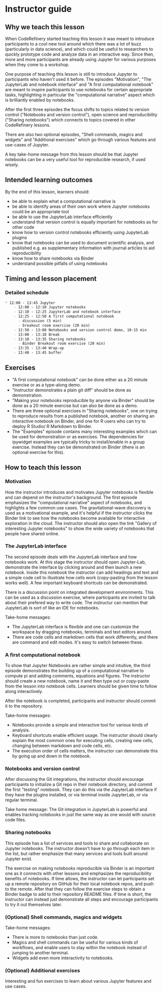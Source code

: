 # Instructor guide

## Why we teach this lesson

When CodeRefinery started teaching this lesson it was meant to introduce participants
to a cool new tool around which there was a lot of buzz (particularly in data science),
and which could be useful to researchers to quickly prototype code and analyze data in an interactive way.
Since then, more and more participants are already using Jupyter for various purposes
when they come to a workshop.

One purpose of teaching this lesson is still to introduce Jupyter to participants who haven't
used it before. The episodes "Motivation", "The JupyterLab and notebook interface" and
"A first computational notebook" are meant to inspire participants to use notebooks for
certain appropriate tasks, highlighting in particular the "computational narrative" aspect
which is brilliantly enabled by notebooks.

After the first three episodes the focus shifts to topics related to version control ("Notebooks and version control"), open science and reproducibility ("Sharing notebooks") which connects to topics covered in other CodeRefinery lessons.

There are also two optional episodes, "Shell commands, magics and widgets" and "Additional exercises" 
which go through various features and use-cases of Jupyter.

A key take-home message from this lesson should be that Jupyter notebooks
can be a very useful tool for reproducible research, if used wisely.


## Intended learning outcomes

By the end of this lesson, learners should:
- be able to explain what a computational narrative is
- be able to identify areas of their own work where Jupyter notebooks could be an appropriate tool
- be able to use the JupyterLab interface efficiently
- understand that version control is equally important for notebooks as for other code
- know how to version control notebooks efficiently using JupyterLab plugins 
- know that notebooks can be used to document scientific analysis, and published
  e.g. as supplementary information with journal articles to aid reproducibility
- know how to share notebooks via Binder
- understand possible pitfalls of using notebooks


## Timing and lesson placement

### Detailed schedule

```markdown
* 12:00 - 13:45 Jupyter
    - 12:00 - 12:10 Jupyter notebooks
    - 12:10 - 12:25 JupyterLab and notebook interface
    - 12:25 - 12:50 A first computational notebook
      - discussion (5 min)
      - breakout room exercise (20 min)
    - 12:50 - 13:00 Notebooks and version control demo, 10-15 min
    - 13:00 - 13:10 Break
    - 13:10 - 13:35 Sharing notebooks
      - Binder Breakout room exercise (20 min)
    - 13:35 - 13:40 Wrap-up
    - 13:40 - 13:45 buffer
```

## Exercises

- "A first computational notebook" can be done either as a 20 minute exercise
  or as a type-along demo.
- "Instructor demonstrates a plain git diff" should be done as demonstration.
- "Making your notebooks reproducible by anyone via Binder" should be done as a
  20 minute exercise but can also be done as a demo.
- There are three optional exercises in "Sharing notebooks", one on trying to reproduce 
  results from a published notebook, another on sharing an interactive notebook on Binder, 
  and one for R users who can try to deploy R   Studio/ R Markdown to Binder.
- The "Examples" episode contains many interesting examples which can be used
  for demonstration or as exercises. The dependencies for ipywidget examples are
  typically tricky to install/enable in a group exercise. Instead they can be
  demonstrated on Binder (there is an optional exercise for this).


## How to teach this lesson

### Motivation

How the instructor introduces and motivates Jupyter notebooks is flexible and
can depend on the instructor's background. The first episode emphasizes the
"computational narrative" aspect of notebooks, and highlights a few
common use cases. The gravitational-wave discovery is used as a motivational
example, and it's helpful if the instructor clicks the Binder link to see how
the notebooks become available for interactive exploration in the cloud.
The instructor should also open the link "Gallery of interesting Jupyter notebooks"
to show the wide variety of notebooks that people have shared online.


### The JupyterLab interface

The second episode deals with the JupyterLab interface and how notebooks work. At
this stage the instructor should open Jupyter-Lab, demonstrate the
interface by clicking around and then launch a new notebook. Inside this notebook
the instructor can add headings and text and a simple code cell to illustrate
how cells work (copy-pasting from the lesson works well). A few important keyboard
shortcuts can be demonstrated.

There is a discussion point on integrated development environments. This can
be used as a discussion exercise, where participants are invited to talk about
their prefered way to write code. The instructur can mention that JupyterLab is
sort of like an IDE for notebooks.

Take-home messages:
- The JupyterLab interface is flexible and one can customize the workspace by dragging
  notebooks, terminals and text editors around.
- There are code cells and markdown cells that work differently, and there are
  command and edit modes. It's easy to switch between these.



### A first computational notebook

To show that Jupyter Notebooks are rather simple and intuitive, the third episode
demonstrates the building up of a computational narrative
to compute pi and adding comments, equations and figures.
The instructor should create a new notebook, name it and then type out or copy-paste from the lesson
into notebook cells. Learners should be given time to follow along interactively.

After the notebook is completed, participants and instructor should commit it to the
repository.

Take-home messages:
- Notebooks provide a simple and interactive tool for various kinds of analysis.
- Keyboard shortcuts enable efficient usage. The instructor should clearly
  explain the most common ones for executing cells, creating new cells, changing
  between markdown and code cells, etc.
- The execution order of cells matters, the instructor can demonstrate this by
  going up and down in the notebook.


### Notebooks and version control 

After discussing the Git integrations, the instructor should encourage participants to
initialize a Git repo in their notebook directory, and commit the first "testing" notebook.
They can do this via the JupyterLab interface if they have the plugins installed, or via
terminal inside JupyterLab, or via regular terminal.

Take home message: The Git integration in JupyterLab is powerful and enables tracking 
notebooks in just the same way as one would with source code files.

### Sharing notebooks

This episode has a list of services and tools to share and collaborate on Jupyter
notebooks. The instructor doesn't have to go through each item in the list, but
rather emphasize that many services and tools built around Jupyter exist.

The exercise on making notebooks reproducible via Binder is an important one as
it connects with other lessons and emphasizes the reproducibility benefits of notebooks.
If time allows, the instructor can let participants set up a remote repository on GitHub
for their local notebook repos, and push to the remote. After that they can follow the
exercise steps to obtain a Binder badge to add to their repository README files.
If time is short, the instructor can instead just demonstrate all steps and encourage
participants to try it out themselves later.



### (Optional) Shell commands, magics and widgets

Take-home messages:
- There is more to notebooks than just code.
- Magics and shell commands can be useful for various kinds of workflows, and enable
  users to stay within the notebook instead of jumping to another terminal.
- Widgets add even more interactivity to notebooks.


### (Optional) Additional exercises

Interesting and fun exercises to learn about various Jupyter features and use cases.
